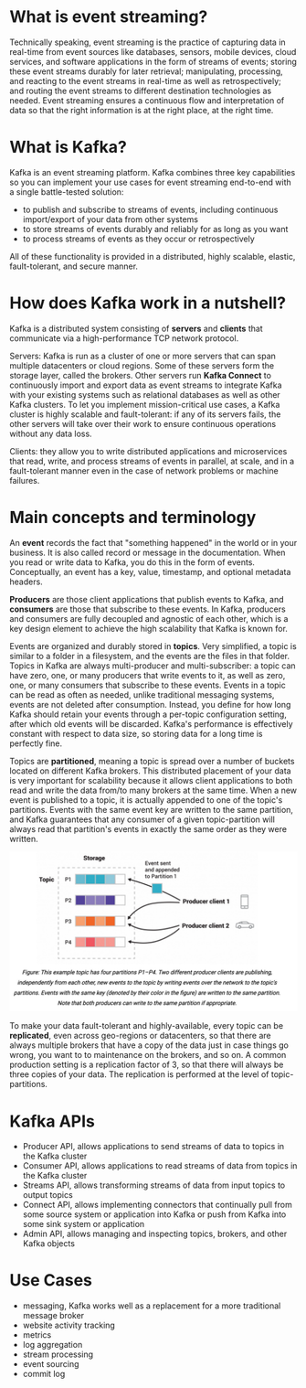 # What is event streaming?
Technically speaking, event streaming is the practice of capturing data in real-time from event sources like databases, sensors, mobile devices, cloud services, and software applications in the form of streams of events; storing these event streams durably for later retrieval; manipulating, processing, and reacting to the event streams in real-time as well as retrospectively; and routing the event streams to different destination technologies as needed. Event streaming ensures a continuous flow and interpretation of data so that the right information is at the right place, at the right time.

# What is Kafka?
Kafka is an event streaming platform. Kafka combines three key capabilities so you can implement your use cases for event streaming end-to-end with a single battle-tested solution:
- to publish and subscribe to streams of events, including continuous import/export of your data from other systems
- to store streams of events durably and reliably for as long as you want
- to process streams of events as they occur or retrospectively

All of these functionality is provided in a distributed, highly scalable, elastic, fault-tolerant, and secure manner.

# How does Kafka work in a nutshell?
Kafka is a distributed system consisting of **servers** and **clients** that communicate via a high-performance TCP network protocol.

Servers: Kafka is run as a cluster of one or more servers that can span multiple datacenters or cloud regions. Some of these servers form the storage layer, called the brokers. Other servers run **Kafka Connect** to continuously import and export data as event streams to integrate Kafka with your existing systems such as relational databases as well as other Kafka clusters. To let you implement mission-critical use cases, a Kafka cluster is highly scalable and fault-tolerant: if any of its servers fails, the other servers will take over their work to ensure continuous operations without any data loss.

Clients: they allow you to write distributed applications and microservices that read, write, and process streams of events in parallel, at scale, and in a fault-tolerant manner even in the case of network problems or machine failures.

# Main concepts and terminology
An **event** records the fact that "something happened" in the world or in your business. It is also called record or message in the documentation. When you read or write data to Kafka, you do this in the form of events. Conceptually, an event has a key, value, timestamp, and optional metadata headers.

**Producers** are those client applications that publish events to Kafka, and **consumers** are those that subscribe to these events. In Kafka, producers and consumers are fully decoupled and agnostic of each other, which is a key design element to achieve the high scalability that Kafka is known for.

Events are organized and durably stored in **topics**. Very simplified, a topic is similar to a folder in a filesystem, and the events are the files in that folder. Topics in Kafka are always multi-producer and multi-subscriber: a topic can have zero, one, or many producers that write events to it, as well as zero, one, or many consumers that subscribe to these events. Events in a topic can be read as often as needed, unlike traditional messaging systems, events are not deleted after consumption. Instead, you define for how long Kafka should retain your events through a per-topic configuration setting, after which old events will be discarded. Kafka's performance is effectively constant with respect to data size, so storing data for a long time is perfectly fine.

Topics are **partitioned**, meaning a topic is spread over a number of buckets located on different Kafka brokers. This distributed placement of your data is very important for scalability because it allows client applications to both read and write the data from/to many brokers at the same time. When a new event is published to a topic, it is actually appended to one of the topic's partitions. Events with the same event key are written to the same partition, and Kafka guarantees that any consumer of a given topic-partition will always read that partition's events in exactly the same order as they were written.

![](../images/kafka/kafka_topic_partition_illustration.png)

To make your data fault-tolerant and highly-available, every topic can be **replicated**, even across geo-regions or datacenters, so that there are always multiple brokers that have a copy of the data just in case things go wrong, you want to to maintenance on the brokers, and so on. A common production setting is a replication factor of 3, so that there will always be three copies of your data. The replication is performed at the level of topic-partitions.

# Kafka APIs
- Producer API, allows applications to send streams of data to topics in the Kafka cluster
- Consumer API, allows applications to read streams of data from topics in the Kafka cluster
- Streams API, allows transforming streams of data from input topics to output topics
- Connect API, allows implementing connectors that continually pull from some source system or application into Kafka or push from Kafka into some sink system or application
- Admin API, allows managing and inspecting topics, brokers, and other Kafka objects

# Use Cases
- messaging, Kafka works well as a replacement for a more traditional message broker
- website activity tracking
- metrics
- log aggregation
- stream processing
- event sourcing
- commit log